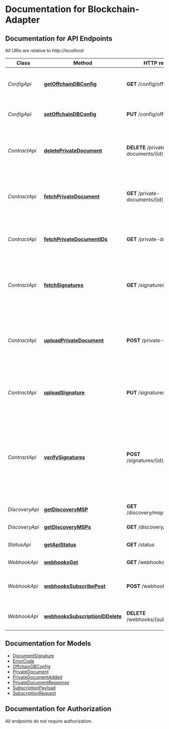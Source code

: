 # Documentation for Blockchain-Adapter

<a name="documentation-for-api-endpoints"></a>
## Documentation for API Endpoints

All URIs are relative to *http://localhost*

Class | Method | HTTP request | Description
------------ | ------------- | ------------- | -------------
*ConfigApi* | [**getOffchainDBConfig**](Apis/ConfigApi.md#getoffchaindbconfig) | **GET** /config/offchain-db | Read back the configuration of the offchain-db
*ConfigApi* | [**setOffchainDBConfig**](Apis/ConfigApi.md#setoffchaindbconfig) | **PUT** /config/offchain-db | Update the configuration of the offchain-db
*ContractApi* | [**deletePrivateDocument**](Apis/ContractApi.md#deleteprivatedocument) | **DELETE** /private-documents/{id} | Delete a private document from the database, identified by its id
*ContractApi* | [**fetchPrivateDocument**](Apis/ContractApi.md#fetchprivatedocument) | **GET** /private-documents/{id} | Fetch a private document from the database, identified by its id
*ContractApi* | [**fetchPrivateDocumentIDs**](Apis/ContractApi.md#fetchprivatedocumentids) | **GET** /private-documents | show all private documents that are in the transient storage
*ContractApi* | [**fetchSignatures**](Apis/ContractApi.md#fetchsignatures) | **GET** /signatures/{id}/{msp} | Fetch all signatures for a given msp and a given document id from the ledger
*ContractApi* | [**uploadPrivateDocument**](Apis/ContractApi.md#uploadprivatedocument) | **POST** /private-documents | Upload a private document, shared between our own organization and a partner MSP
*ContractApi* | [**uploadSignature**](Apis/ContractApi.md#uploadsignature) | **PUT** /signatures/{id} | store a signature for the document identified by id on the ledger
*ContractApi* | [**verifySignatures**](Apis/ContractApi.md#verifysignatures) | **POST** /signatures/{id}/{msp}/verify | Fetch all signatures for a given msp and a given document id from the ledger and verify the content against a given document
*DiscoveryApi* | [**getDiscoveryMSP**](Apis/DiscoveryApi.md#getdiscoverymsp) | **GET** /discovery/msps/{mspid} | Show details for a specific MSP
*DiscoveryApi* | [**getDiscoveryMSPs**](Apis/DiscoveryApi.md#getdiscoverymsps) | **GET** /discovery/msps | Show a list of all MSPs
*StatusApi* | [**getApiStatus**](Apis/StatusApi.md#getapistatus) | **GET** /status | Show version information of the API
*WebhookApi* | [**webhooksGet**](Apis/WebhookApi.md#webhooksget) | **GET** /webhooks | show all subscriptions
*WebhookApi* | [**webhooksSubscribePost**](Apis/WebhookApi.md#webhookssubscribepost) | **POST** /webhooks/subscribe | subscribes a client to receive the specified event
*WebhookApi* | [**webhooksSubscriptionIDDelete**](Apis/WebhookApi.md#webhookssubscriptioniddelete) | **DELETE** /webhooks/{subscriptionID} | unsubscribes a client from the specified event


<a name="documentation-for-models"></a>
## Documentation for Models

 - [DocumentSignature](./Models/DocumentSignature.md)
 - [ErrorCode](./Models/ErrorCode.md)
 - [OffchainDBConfig](./Models/OffchainDBConfig.md)
 - [PrivateDocument](./Models/PrivateDocument.md)
 - [PrivateDocumentAdded](./Models/PrivateDocumentAdded.md)
 - [PrivateDocumentResponse](./Models/PrivateDocumentResponse.md)
 - [SubscriptionPayload](./Models/SubscriptionPayload.md)
 - [SubscriptionRequest](./Models/SubscriptionRequest.md)


<a name="documentation-for-authorization"></a>
## Documentation for Authorization

All endpoints do not require authorization.
